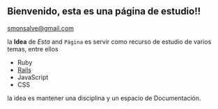 ## Bienvenido, esta es una página de estudio!!

smonsalve@gmail.com

la **Idea** de _Esta_ and `Página` es servir como recurso de estudio de varios temas, entre ellos

+ Ruby
+ [Rails](Rails/intro.md)
+ JavaScript
+ CSS

la idea es mantener una disciplina y un espacio de Documentación.
